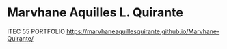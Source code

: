 # Marvhane Aquilles L. Quirante
ITEC 55 PORTFOLIO
https://marvhaneaquillesquirante.github.io/Marvhane-Quirante/
